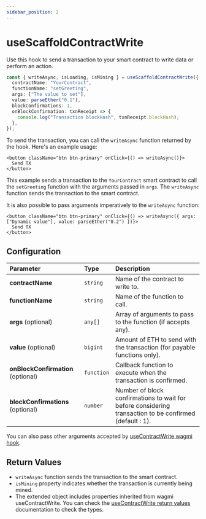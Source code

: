 ```yaml
---
sidebar_position: 2
---
```


# useScaffoldContractWrite

Use this hook to send a transaction to your smart contract to write data or perform an action.

```ts
const { writeAsync, isLoading, isMining } = useScaffoldContractWrite({
  contractName: "YourContract",
  functionName: "setGreeting",
  args: ["The value to set"],
  value: parseEther("0.1"),
  blockConfirmations: 1,
  onBlockConfirmation: txnReceipt => {
    console.log("Transaction blockHash", txnReceipt.blockHash);
  },
});
```

To send the transaction, you can call the `writeAsync` function returned by the hook. Here's an example usage:

```tsx
<button className="btn btn-primary" onClick={() => writeAsync()}>
  Send TX
</button>
```

This example sends a transaction to the `YourContract` smart contract to call the `setGreeting` function with the arguments passed in `args`. The `writeAsync` function sends the transaction to the smart contract.

It is also possible to pass arguments imperatively to the `writeAsync` function:

```tsx
<button className="btn btn-primary" onClick={() => writeAsync({ args: ["Dynamic value"], value: parseEther("0.2") })}>
  Send TX
</button>
```

## Configuration

| Parameter                          | Type       | Description                                                                                             |
| :--------------------------------- | :--------- | :------------------------------------------------------------------------------------------------------ |
| **contractName**                   | `string`   | Name of the contract to write to.                                                                       |
| **functionName**                   | `string`   | Name of the function to call.                                                                           |
| **args** (optional)                | `any[]`    | Array of arguments to pass to the function (if accepts any).                                            |
| **value** (optional)               | `bigint`   | Amount of ETH to send with the transaction (for payable functions only).                                |
| **onBlockConfirmation** (optional) | `function` | Callback function to execute when the transaction is confirmed.                                         |
| **blockConfirmations** (optional)  | `number`   | Number of block confirmations to wait for before considering transaction to be confirmed (default : 1). |

You can also pass other arguments accepted by [useContractWrite wagmi hook](https://wagmi.sh/react/api/hooks/useWriteContract).

## Return Values

- `writeAsync` function sends the transaction to the smart contract.
- `isMining` property indicates whether the transaction is currently being mined.
- The extended object includes properties inherited from wagmi useContractWrite. You can check the [useContractWrite return values](https://wagmi.sh/react/api/hooks/useWriteContract#return-type) documentation to check the types.
